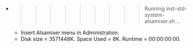 * >>>>>>>>> Running inst-std-system-alsamixer.sh ...
  * Insert Alsamixer menu in Administration.
  * Disk size = 3571448K. Space Used = 8K. Runtime = 00:00:00:00.
